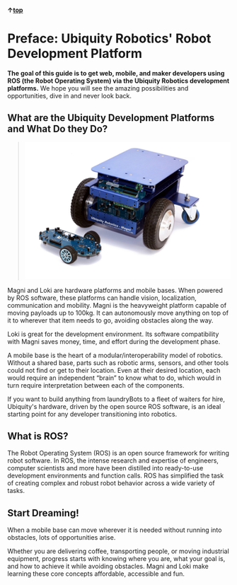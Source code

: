 #### &uarr;[top](https://ubiquityrobotics.github.io/learn/)

# Preface: Ubiquity Robotics' Robot Development Platform

**The goal of this guide is to get web, mobile, and maker developers using ROS (the Robot Operating System) via the Ubiquity Robotics development platforms.** We hope you will see the amazing possibilities and opportunities, dive in and never look back.

## What are the Ubiquity Development Platforms and What Do they Do?

> ![Magni/Loki](assets/MagniLoki2.jpg)

Magni and Loki are hardware platforms and mobile bases. When powered by ROS software, these platforms can handle vision, localization, communication and mobility. Magni is the heavyweight platform capable of moving payloads up to 100kg. It can autonomously move anything on top of it to wherever that item needs to go, avoiding obstacles along the way.

Loki is great for the development environment. Its software compatibility with Magni saves money, time, and effort during the development phase. <!--*{Wayne: Loki currently does not have ledge detectors.  Loki really has no business on the desktop.  It is designed to live on the floor.}*-->

A mobile base is the heart of a modular/interoperability model of robotics. Without a shared base, parts such as robotic arms, sensors, and other tools could not find or get to their location. Even at their desired location, each would require an independent “brain” to know what to do, which would in turn require interpretation between each of the components.

If you want to build anything from laundryBots to a fleet of waiters for hire, Ubiquity's hardware, driven by the open source ROS software, is an ideal starting point for any developer transitioning into robotics.

## What is ROS?

The Robot Operating System (ROS) is an open source framework for writing robot software. In ROS, the intense research and expertise of engineers, computer scientists and more have been distilled into ready-to-use development environments and function calls. ROS has simplified the task of creating complex and robust robot behavior across a wide variety of tasks.

## Start Dreaming!

When a mobile base can move wherever it is needed without running into obstacles, lots of opportunities arise.

Whether you are delivering coffee, transporting people, or moving industrial equipment, progress starts with knowing where you are, what your goal is, and how to achieve it while avoiding obstacles. Magni and Loki make learning these core concepts affordable, accessible and fun.
